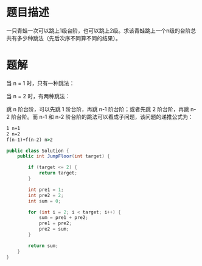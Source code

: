 # 题目描述

一只青蛙一次可以跳上1级台阶，也可以跳上2级。求该青蛙跳上一个n级的台阶总共有多少种跳法（先后次序不同算不同的结果）。

# 题解

当 n = 1 时，只有一种跳法：

当 n = 2 时，有两种跳法：

跳 n 阶台阶，可以先跳 1 阶台阶，再跳 n-1 阶台阶；或者先跳 2 阶台阶，再跳 n-2 阶台阶。而 n-1 和 n-2 阶台阶的跳法可以看成子问题，该问题的递推公式为：

```cmd
1 n=1
2 n=2
f(n-1)+f(n-2) n>2
```

```java
public class Solution {
    public int JumpFloor(int target) {

        if (target <= 2) {
            return target;
        }

        int pre1 = 1;
        int pre2 = 2;
        int sum = 0;

        for (int i = 2; i < target; i++) {
            sum = pre1 + pre2;
            pre1 = pre2;
            pre2 = sum;
        }

        return sum;
    }
}


```